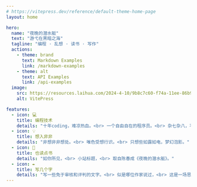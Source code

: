 ```yaml
---
# https://vitepress.dev/reference/default-theme-home-page
layout: home

hero:
  name: "夜晚的潜水艇"
  text: "游弋在黑暗之海"
  tagline: "编程 · 乱想 · 读书 · 写作"
  actions:
    - theme: brand
      text: Markdown Examples
      link: /markdown-examples
    - theme: alt
      text: API Examples
      link: /api-examples
  image:
    src: https://resources.laihua.com/2024-4-10/9b8c7c60-f74a-11ee-86b9-0b4304a20114nail.png
    alt: VitePress

features:
  - icon: 💻
    title: 编程技术
    details: "十年coding，难凉热血。<br> 一个自由自在的程序员。<br> 杂七杂八，不甚精湛，也堪堪够用。"
  - icon: 💡
    title: 想入非非
    details: "非想非非想处。<br> 唯色受想行识。<br> 只想些如露如电，梦幻泡影。"
  - icon: 📖
    title: 也读点书
    details: "如你所见，<br> 小站标题，<br> 取自陈春成《夜晚的潜水艇》。"
  - icon: ✒️
    title: 写几个字
    details: "写一些免于审核和评判的文字。<br> 似是哪位作家说过，<br> 这是一场思想的裸奔。"
---
```


<style>
  :root {
    --vp-home-hero-name-color: transparent;
    --vp-home-hero-name-background: -webkit-linear-gradient(120deg, #1c38c2 30%, #41d1ff);

    --vp-home-hero-image-background-image: linear-gradient(-45deg, #1c38c2 27%, #41d1ff 73%);
    --vp-home-hero-image-filter: blur(44px);
  }

  .image {
    display: none;
  }

  .dark {
    .image {
      display: block;
    }
  }

  @media (min-width: 640px) {
    :root {
      --vp-home-hero-image-filter: blur(56px);
    }
  }

  @media (min-width: 960px) {
    :root {
      --vp-home-hero-image-filter: blur(68px);
    }
  }
</style>

